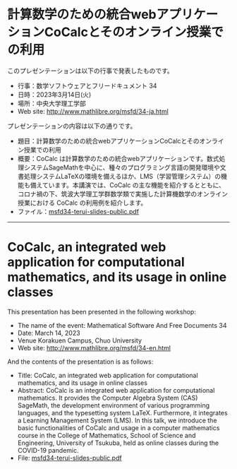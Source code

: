 # 計算数学のための統合webアプリケーションCoCalcとそのオンライン授業での利用

このプレゼンテーションは以下の行事で発表したものです。

- 行事：数学ソフトウェアとフリードキュメント 34
- 日時：2023年3月14日(火) 
- 場所：中央大学理工学部
- Web site: http://www.mathlibre.org/msfd/34-ja.html

プレゼンテーションの内容は以下の通りです。

- 題目：計算数学のための統合webアプリケーションCoCalcとそのオンライン授業での利用
- 概要：CoCalc は計算数学のための統合webアプリケーションです。数式処理システムSageMathを中心に、種々のプログラミング言語の開発環境や文書処理システムLaTeXの環境を備えるほか、LMS（学習管理システム）の機能も備えています。本講演では、CoCalc の主な機能を紹介するとともに、コロナ禍の下、筑波大学理工学群数学類で実施した計算機数学のオンライン授業における CoCalc の利用例を紹介します。
- ファイル：[msfd34-terui-slides-public.pdf](msfd34-terui-slides-public.pdf)

---
#  CoCalc, an integrated web application for computational mathematics, and its usage in online classes

This presentation has been presented in the following workshop:

- The name of the event: Mathematical Software And Free Documents 34
- Date: March 14, 2023
- Venue Korakuen Campus, Chuo University
- Web site: http://www.mathlibre.org/msfd/34-en.html

And the contents of the presentation is as follows:

- Title: CoCalc, an integrated web application for computational mathematics, and its usage in online classes
- Abstract: CoCalc is an integrated web application for computational mathematics. It provides the Computer Algebra System (CAS) SageMath, the development environment of various programming languages, and the typesetting system LaTeX. Furthermore, it integrates a Learning Management System (LMS). In this talk, we introduce the basic functionalities of CoCalc and usage in a computer mathematics course in the College of Mathematics, School of Science and Engineering, University of Tsukuba, held as online classes during the COVID-19 pandemic.
- File: [msfd34-terui-slides-public.pdf](msfd34-terui-slides-public.pdf)
